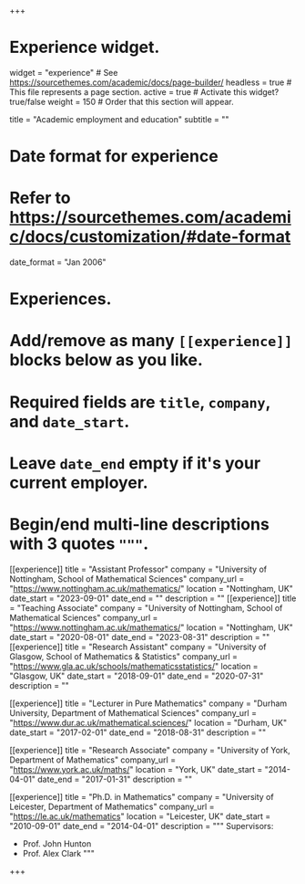 +++
# Experience widget.
widget = "experience"  # See https://sourcethemes.com/academic/docs/page-builder/
headless = true  # This file represents a page section.
active = true  # Activate this widget? true/false
weight = 150  # Order that this section will appear.

title = "Academic employment and education"
subtitle = ""

# Date format for experience
#   Refer to https://sourcethemes.com/academic/docs/customization/#date-format
date_format = "Jan 2006"

# Experiences.
#   Add/remove as many `[[experience]]` blocks below as you like.
#   Required fields are `title`, `company`, and `date_start`.
#   Leave `date_end` empty if it's your current employer.
#   Begin/end multi-line descriptions with 3 quotes `"""`.
[[experience]]
  title = "Assistant Professor"
  company = "University of Nottingham, School of Mathematical Sciences"
  company_url = "https://www.nottingham.ac.uk/mathematics/"
  location = "Nottingham, UK"
  date_start = "2023-09-01"
  date_end = ""
  description = ""
[[experience]]
  title = "Teaching Associate"
  company = "University of Nottingham, School of Mathematical Sciences"
  company_url = "https://www.nottingham.ac.uk/mathematics/"
  location = "Nottingham, UK"
  date_start = "2020-08-01"
  date_end = "2023-08-31"
  description = ""
[[experience]]
  title = "Research Assistant"
  company = "University of Glasgow, School of Mathematics & Statistics"
  company_url = "https://www.gla.ac.uk/schools/mathematicsstatistics/"
  location = "Glasgow, UK"
  date_start = "2018-09-01"
  date_end = "2020-07-31"
  description = ""

[[experience]]
  title = "Lecturer in Pure Mathematics"
  company = "Durham University, Department of Mathematical Sciences"
  company_url = "https://www.dur.ac.uk/mathematical.sciences/"
  location = "Durham, UK"
  date_start = "2017-02-01"
  date_end = "2018-08-31"
  description = ""

[[experience]]
  title = "Research Associate"
  company = "University of York, Department of Mathematics"
  company_url = "https://www.york.ac.uk/maths/"
  location = "York, UK"
  date_start = "2014-04-01"
  date_end = "2017-01-31"
  description = ""

[[experience]]
  title = "Ph.D. in Mathematics"
  company = "University of Leicester, Department of Mathematics"
  company_url = "https://le.ac.uk/mathematics"
  location = "Leicester, UK"
  date_start = "2010-09-01"
  date_end = "2014-04-01"
  description = """
  Supervisors:
  
  * Prof. John Hunton
  * Prof. Alex Clark
  """

+++
